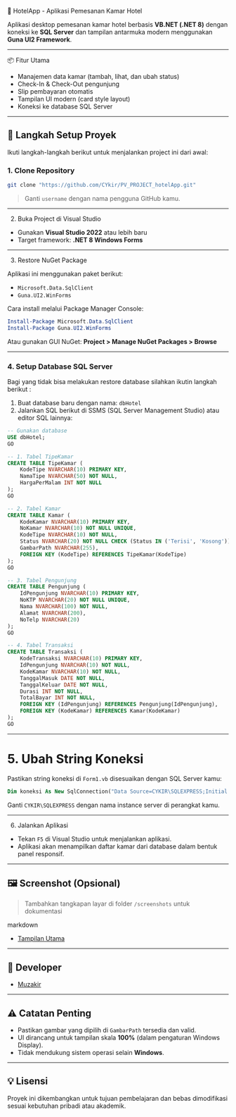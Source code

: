 🏨 HotelApp - Aplikasi Pemesanan Kamar Hotel

Aplikasi desktop pemesanan kamar hotel berbasis **VB.NET (.NET 8)** dengan koneksi ke **SQL Server** dan tampilan antarmuka modern menggunakan **Guna UI2 Framework**.

---

📦 Fitur Utama

- Manajemen data kamar (tambah, lihat, dan ubah status)
- Check-In & Check-Out pengunjung
- Slip pembayaran otomatis
- Tampilan UI modern (card style layout)
- Koneksi ke database SQL Server

---

## 🔧 Langkah Setup Proyek

Ikuti langkah-langkah berikut untuk menjalankan project ini dari awal:

### 1. Clone Repository

```bash
git clone "https://github.com/CYkir/PV_PROJECT_hotelApp.git"
```

> Ganti `username` dengan nama pengguna GitHub kamu.

---

 2. Buka Project di Visual Studio

- Gunakan **Visual Studio 2022** atau lebih baru
- Target framework: **.NET 8 Windows Forms**

---

 3. Restore NuGet Package

Aplikasi ini menggunakan paket berikut:

- `Microsoft.Data.SqlClient`
- `Guna.UI2.WinForms`

Cara install melalui Package Manager Console:

```powershell
Install-Package Microsoft.Data.SqlClient
Install-Package Guna.UI2.WinForms
```

Atau gunakan GUI NuGet:
**Project > Manage NuGet Packages > Browse**

---

### 4. Setup Database SQL Server

Bagi yang tidak bisa melakukan restore database silahkan ikutin langkah berikut :

1. Buat database baru dengan nama: `dbHotel`
2. Jalankan SQL berikut di SSMS (SQL Server Management Studio) atau editor SQL lainnya:

```sql
-- Gunakan database
USE dbHotel;
GO

-- 1. Tabel TipeKamar
CREATE TABLE TipeKamar (
    KodeTipe NVARCHAR(10) PRIMARY KEY,
    NamaTipe NVARCHAR(50) NOT NULL,
    HargaPerMalam INT NOT NULL
);
GO

-- 2. Tabel Kamar
CREATE TABLE Kamar (
    KodeKamar NVARCHAR(10) PRIMARY KEY,
    NoKamar NVARCHAR(10) NOT NULL UNIQUE,
    KodeTipe NVARCHAR(10) NOT NULL,
    Status NVARCHAR(20) NOT NULL CHECK (Status IN ('Terisi', 'Kosong')),
    GambarPath NVARCHAR(255),
    FOREIGN KEY (KodeTipe) REFERENCES TipeKamar(KodeTipe)
);
GO

-- 3. Tabel Pengunjung
CREATE TABLE Pengunjung (
    IdPengunjung NVARCHAR(10) PRIMARY KEY,
    NoKTP NVARCHAR(20) NOT NULL UNIQUE,
    Nama NVARCHAR(100) NOT NULL,
    Alamat NVARCHAR(200),
    NoTelp NVARCHAR(20)
);
GO

-- 4. Tabel Transaksi
CREATE TABLE Transaksi (
    KodeTransaksi NVARCHAR(10) PRIMARY KEY,
    IdPengunjung NVARCHAR(10) NOT NULL,
    KodeKamar NVARCHAR(10) NOT NULL,
    TanggalMasuk DATE NOT NULL,
    TanggalKeluar DATE NOT NULL,
    Durasi INT NOT NULL,
    TotalBayar INT NOT NULL,
    FOREIGN KEY (IdPengunjung) REFERENCES Pengunjung(IdPengunjung),
    FOREIGN KEY (KodeKamar) REFERENCES Kamar(KodeKamar)
);
GO

```

---

# 5. Ubah String Koneksi

Pastikan string koneksi di `Form1.vb` disesuaikan dengan SQL Server kamu:

```vb
Dim koneksi As New SqlConnection("Data Source=CYKIR\SQLEXPRESS;Initial Catalog=dbHotel;Integrated Security=True;TrustServerCertificate=True")
```

Ganti `CYKIR\SQLEXPRESS` dengan nama instance server di perangkat kamu.

---

 6. Jalankan Aplikasi

- Tekan `F5` di Visual Studio untuk menjalankan aplikasi.
- Aplikasi akan menampilkan daftar kamar dari database dalam bentuk panel responsif.

---

## 🖼️ Screenshot (Opsional)

> Tambahkan tangkapan layar di folder `/screenshots` untuk dokumentasi

markdown
- [Tampilan Utama](screenshots/form_utama.png)


---

## 👤 Developer

- [Muzakir](https://github.com/CYkir)

---

## ⚠️ Catatan Penting

- Pastikan gambar yang dipilih di `GambarPath` tersedia dan valid.
- UI dirancang untuk tampilan skala **100%** (dalam pengaturan Windows Display).
- Tidak mendukung sistem operasi selain **Windows**.

---

## 💡 Lisensi

Proyek ini dikembangkan untuk tujuan pembelajaran dan bebas dimodifikasi sesuai kebutuhan pribadi atau akademik.

